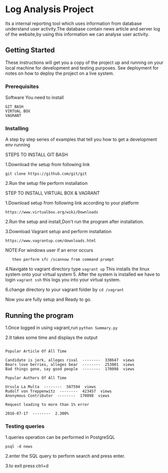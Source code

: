 # Log Analysis Project

Its a internal reporting tool which uses information from database understand user activity.The database contain news article and server log of the website,by using this information we can analyse user activity.

## Getting Started

These instructions will get you a copy of the project up and running on your local machine for development and testing purposes. See deployment for notes on how to deploy the project on a live system.

### Prerequisites

Software You need to install

```
GIT BASH
VIRTUAL BOX
VAGRANT
```

### Installing

A step by step series of examples that tell you how to get a development env running

STEPS TO INSTALL GIT BASH
 
1.Download the setup from following link
```
git clone https://github.com/git/git 
```
2.Run the setup file perform installation

STEP TO INSTALL VIRTUAL BOX & VAGRANT

1.Download setup from following link according to your platform
```
https://www.virtualbox.org/wiki/Downloads
```
2.Run the setup and install,Don't run the program after installation.

3.Download Vagrant setup and perform installation 
```
https://www.vagrantup.com/downloads.html 
```
NOTE:For windows user if an error occurs
```The Windows Installer Service Could Not Be Accessed---
   then perform sfc /scannow from command prompt
```
4.Navigate to vagrant directory type
```vagrant up```
This installs the linux system onto your virtual system
5. After the system is installed we have to login
```vagrant ssh```
this logs you into your virtual system.

6.change directory to your vagrant folder by 
```cd /vagrant```

Now you are fully setup and Ready to go.


## Running the program

1.Once logged in using vagrant,run 
```python Summary.py```

2.It takes some time and displays the output 
```LOG ANALYSIS

Popular Article Of All Time

Candidate is jerk, alleges rival  --------  338647  views
Bears love berries, alleges bear  --------  253801  views
Bad things gone, say good people  --------  170098  views

Popular Authors Of All Time

Ursula La Multa  --------  507594  views
Rudolf von Treppenwitz  --------  423457  views
Anonymous Contributor  --------  170098  views

Request leading to more than 1% error

2016-07-17  --------  2.300%
```

### Testing queries

1.queries operation can be performed in PostgreSQL

```
psql -d news
```
2.enter the SQL query to perform search and press enter.

3.to exit press ctrl+d 